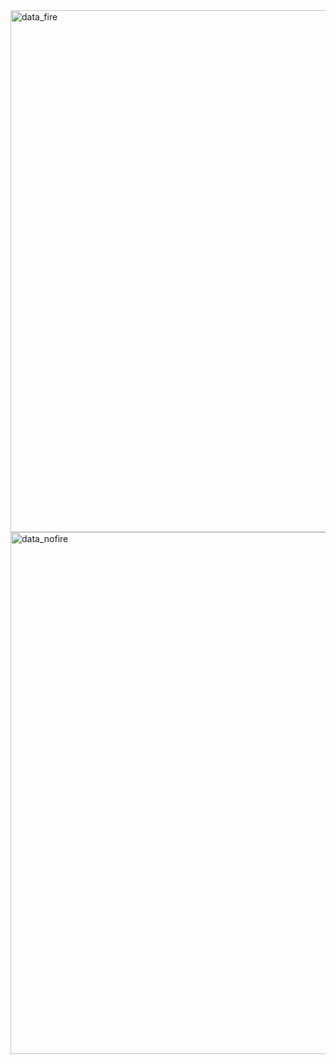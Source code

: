 
<img width="835" alt="data_fire" src="https://user-images.githubusercontent.com/78983104/202273472-2437d1f7-1f57-473c-ae6e-65008009bd66.png">

<img width="835" alt="data_nofire" src="https://user-images.githubusercontent.com/78983104/202273500-7a304458-deb3-437b-816b-7e2db3e2ac70.png">
